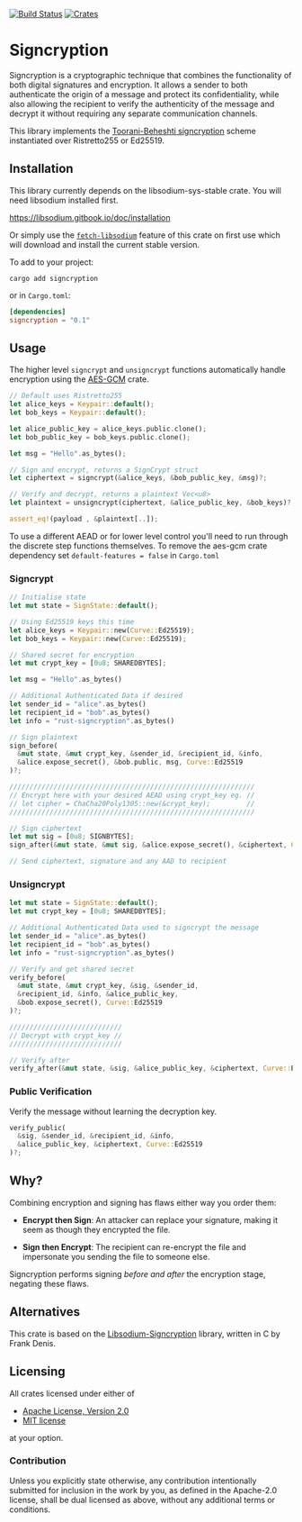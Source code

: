 [![Build Status](https://github.com/Argyle-Software/signcryption/actions/workflows/tests.yml/badge.svg)](https://github.com/Argyle-Software/signcryption/actions)
[![Crates](https://img.shields.io/crates/v/signcryption)](https://crates.io/crates/signcryption)

# Signcryption

Signcryption is a cryptographic technique that combines the functionality of both digital signatures 
and encryption. It allows a sender to both authenticate the origin of a message and protect its 
confidentiality, while also allowing the recipient to verify the authenticity of the message and 
decrypt it without requiring any separate communication channels.

This library implements the [Toorani-Beheshti signcryption](https://arxiv.org/ftp/arxiv/papers/1002/1002.3316.pdf) 
scheme instantiated over Ristretto255 or Ed25519.

## Installation

This library currently depends on the libsodium-sys-stable crate. You will need libsodium installed first. 

https://libsodium.gitbook.io/doc/installation

Or simply use the [`fetch-libsodium`](https://github.com/Argyle-Software/signcryption/blob/5399fd13d0df35c5cdd0774d56c84901a5fe4f69/Cargo.toml#L19) 
feature of this crate on first use which will download and 
install the current stable version.


To add to your project:

```shell
cargo add signcryption
```

or in `Cargo.toml`:

```toml
[dependencies]
signcryption = "0.1"
```

## Usage

The higher level `signcrypt` and `unsigncrypt` functions automatically handle encryption using the [AES-GCM](https://crates.io/crates/aes-gcm) crate. 

```rust
// Default uses Ristretto255
let alice_keys = Keypair::default();
let bob_keys = Keypair::default();

let alice_public_key = alice_keys.public.clone();
let bob_public_key = bob_keys.public.clone();

let msg = "Hello".as_bytes();

// Sign and encrypt, returns a SignCrypt struct
let ciphertext = signcrypt(&alice_keys, &bob_public_key, &msg)?;

// Verify and decrypt, returns a plaintext Vec<u8>
let plaintext = unsigncrypt(ciphertext, &alice_public_key, &bob_keys)?;

assert_eq!(payload , &plaintext[..]);
```


To use a different AEAD or for lower level control you'll need to run through the discrete step 
functions themselves. To remove the aes-gcm crate dependency set `default-features = false` in `Cargo.toml`

### Signcrypt

```rust
// Initialise state
let mut state = SignState::default();

// Using Ed25519 keys this time
let alice_keys = Keypair::new(Curve::Ed25519);
let bob_keys = Keypair::new(Curve::Ed25519);

// Shared secret for encryption
let mut crypt_key = [0u8; SHAREDBYTES];

let msg = "Hello".as_bytes()

// Additional Authenticated Data if desired
let sender_id = "alice".as_bytes()
let recipient_id = "bob".as_bytes()
let info = "rust-signcryption".as_bytes()

// Sign plaintext
sign_before(
  &mut state, &mut crypt_key, &sender_id, &recipient_id, &info, 
  &alice.expose_secret(), &bob.public, msg, Curve::Ed25519
)?;

/////////////////////////////////////////////////////////////
// Encrypt here with your desired AEAD using crypt_key eg. //
// let cipher = ChaCha20Poly1305::new(&crypt_key);         //
/////////////////////////////////////////////////////////////

// Sign ciphertext
let mut sig = [0u8; SIGNBYTES];
sign_after(&mut state, &mut sig, &alice.expose_secret(), &ciphertext, Curve::Ed25519);

// Send ciphertext, signature and any AAD to recipient
```

### Unsigncrypt
```rust
let mut state = SignState::default();
let mut crypt_key = [0u8; SHAREDBYTES];

// Additional Authenticated Data used to signcrypt the message
let sender_id = "alice".as_bytes()
let recipient_id = "bob".as_bytes()
let info = "rust-signcryption".as_bytes()

// Verify and get shared secret
verify_before(
  &mut state, &mut crypt_key, &sig, &sender_id,
  &recipient_id, &info, &alice_public_key,
  &bob.expose_secret(), Curve::Ed25519
)?; 

////////////////////////////
// Decrypt with crypt_key //
////////////////////////////

// Verify after
verify_after(&mut state, &sig, &alice_public_key, &ciphertext, Curve::Ed25519)?;
```

### Public Verification

Verify the message without learning the decryption key.

```rust
verify_public(
  &sig, &sender_id, &recipient_id, &info, 
  &alice_public_key, &ciphertext, Curve::Ed25519
)?;
```

## Why?

Combining encryption and signing has flaws either way you order them:

 - **Encrypt then Sign**: An attacker can replace your signature, making it seem as though
they encrypted the file.

 - **Sign then Encrypt**: The recipient can re-encrypt the file and impersonate you sending the file to someone else.

Signcryption performs signing *before and after* the encryption stage, negating these flaws.

## Alternatives

This crate is based on the [Libsodium-Signcryption](https://github.com/jedisct1/libsodium-signcryption) 
library, written in C by Frank Denis. 

## Licensing

All crates licensed under either of

 * [Apache License, Version 2.0](http://www.apache.org/licenses/LICENSE-2.0)
 * [MIT license](http://opensource.org/licenses/MIT)

at your option.

### Contribution

Unless you explicitly state otherwise, any contribution intentionally submitted for inclusion in 
the work by you, as defined in the Apache-2.0 license, shall be dual licensed as above, without any 
additional terms or conditions.